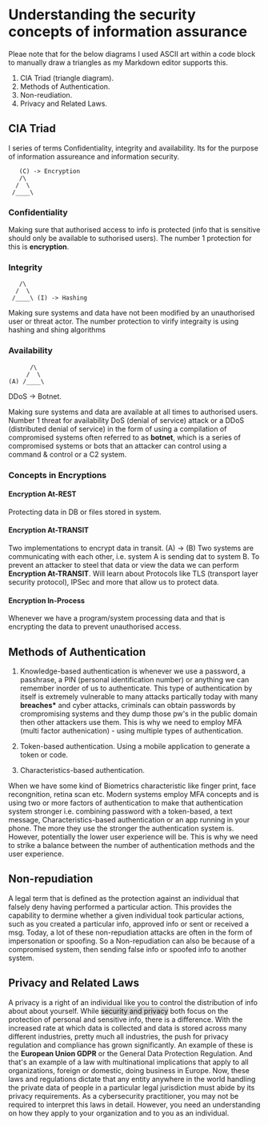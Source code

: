 # Understanding the security concepts of information assurance

Pleae note that for the below diagrams I used ASCII art within a code block to manually draw a triangles as my Markdown editor supports this.

1. CIA Triad (triangle diagram).
2. Methods of Authentication.
3. Non-reudiation.
4. Privacy and Related Laws.

## CIA Triad

I series of terms Confidentiality, integrity and availability. Its for the purpose of information assureance and information security.

       (C) -> Encryption
       /\
      /  \
     /____\

### Confidentiality

Making sure that authorised access to info is protected (info that is sensitive should only be available to suthorised users). The number 1 protection for this is **encryption**.

### Integrity

       /\
      /  \
     /____\ (I) -> Hashing

Making sure systems and data have not been modified by an unauthorised user or threat actor. The number protection to virify integraity is using hashing and shing algorithms

### Availability

          /\
         /  \
    (A) /____\

DDoS -> Botnet.

Making sure systems and data are available at all times to authorised users. Number 1 threat for availability DoS (denial of service) attack or a DDoS (distributed denial of service) in the form of using a compilation of compromised systems often referred to as **botnet**, which is a series of compromised systems or bots that an attacker can control using a command & control or a C2 system.

### Concepts in Encryptions

#### Encryption At-REST

Protecting data in DB or files stored in system.

#### Encryption At-TRANSIT

Two implementations to encrypt data in transit.
(A) -> (B)
Two systems are communicating with each other, i.e. system A is sending dat to system B. To prevent an attacker to steel that data or view the data we can perform **Encryption At-TRANSIT**. Will learn about Protocols like TLS (transport layer security protocol), IPSec and more that allow us to protect data.

#### Encryption In-Process

Whenever we have a program/system processing data and that is encrypting the data to prevent unauthorised access.

## Methods of Authentication

1. Knowledge-based authentication is whenever we use a password, a passhrase, a PIN (personal identification number) or anything we can remember inorder of us to authenticate. This type of authentication by itself is extremely vulnerable to many attacks partically today with many **breaches\*** and cyber attacks, criminals can obtain passwords by crompromising systems and they dump those pw's in the public domain then other attackers use them. This is why we need to employ MFA (multi factor authenication) - using multiple types of authentication.

2. Token-based authentication.
   Using a mobile application to generate a token or code.

3. Characteristics-based authentication.

When we have some kind of Biometrics characteristic like finger print, face recongnition, retina scan etc.
Modern systems employ MFA concepts and is using two or more factors of authentication to make that authentication system stronger i.e. combining password with a token-based, a text message, Characteristics-based authentication or an app running in your phone. The more they use the stronger the authentication system is. However, potentially the lower user experience will be. This is why we need to strike a balance between the number of authentication methods and the user experience.

## Non-repudiation

A legal term that is defined as the protection against an individual that falsely deny having performed a particular action.
This provides the capability to dermine whether a given individual took particular actions, such as you created a particular info, approved info or sent or received a msg.
Today, a lot of these non-repudiation attacks are often in the form of impersonation or spoofing. So a Non-repudiation can also be because of a compromised system, then sending false info or spoofed info to another system.

## Privacy and Related Laws

A privacy is a right of an individual like you to control the distribution of info about about yourself. While
<span style="background-color: lightgray;">security and privacy</span> both focus on the protection of personal and sensitive info, there is a difference. With the increased rate at which data is collected and data is stored across many different industries, pretty much all industries, the push for privacy regulation and compliance has grown significantly. An example of these is the **European Union GDPR** or the General Data Protection Regulation. And that's an example of a law with multinational implications that apply to all organizations, foreign or domestic, doing business in Europe. Now, these laws and regulations dictate that any entity anywhere in the world handling the private data of people in a particular legal jurisdiction must abide by its privacy requirements. As a cybersecurity practitioner, you may not be required to interpret this laws in detail. However, you need an understanding on how they apply to your organization and to you as an individual.
